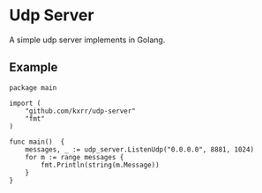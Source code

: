 # Udp Server

A simple udp server implements in Golang.


## Example


```golang
package main

import (
	"github.com/kxrr/udp-server"
	"fmt"
)

func main()  {
	messages, _ := udp_server.ListenUdp("0.0.0.0", 8881, 1024)
	for m := range messages {
		fmt.Println(string(m.Message))
	}
}
```

